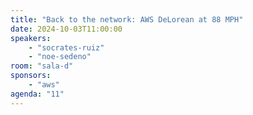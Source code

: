 ```yaml
---
title: "Back to the network: AWS DeLorean at 88 MPH"
date: 2024-10-03T11:00:00
speakers:
    - "socrates-ruiz"
    - "noe-sedeno"
room: "sala-d"
sponsors: 
    - "aws"
agenda: "11"
---
```

